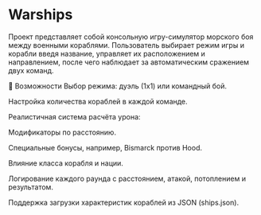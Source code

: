 # Warships
Проект представляет собой консольную игру-симулятор морского боя между военными кораблями. 
Пользователь выбирает режим игры и корабли введя название, управляет их расположением и направлением, после чего наблюдает за автоматическим сражением двух команд.

🚀 Возможности
Выбор режима: дуэль (1x1) или командный бой.

Настройка количества кораблей в каждой команде.

Реалистичная система расчёта урона:

Модификаторы по расстоянию.

Специальные бонусы, например, Bismarck против Hood.

Влияние класса корабля и нации.

Логирование каждого раунда с расстоянием, атакой, потоплением и результатом.

Поддержка загрузки характеристик кораблей из JSON (ships.json).

